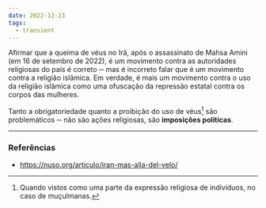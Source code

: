 ```yaml
---
date: 2022-12-23
tags:
  - transient
---
```

Afirmar que a queima de véus no Irã, após o assassinato de Mahsa Amini (em 16 de setembro de 2022), é um movimento contra as autoridades religiosas do país é correto ─ mas é incorreto falar que é um movimento contra a religião islâmica. Em verdade, é mais um movimento contra o uso da religião islâmica como uma ofuscação da repressão estatal contra os corpos das mulheres. 

Tanto a obrigatoriedade quanto a proibição do uso de véus[^1] são problemáticos ─ não são ações religiosas, são **imposições políticas**. 

---
### Referências
- https://nuso.org/articulo/iran-mas-alla-del-velo/

[^1]: Quando vistos como uma parte da expressão religiosa de indivíduos, no caso de muçulmanas.